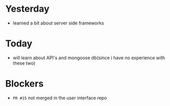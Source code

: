 # Yesterday

- learned a bit about server side frameworks  

# Today

-  will learn about API's and mongoose db(since i have no experience with these two)


# Blockers
- `PR #15` not merged in the user interface repo 
